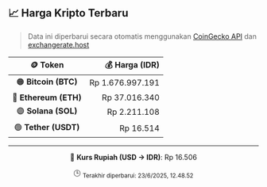 

<!-- HARGA_KRIPTO -->
## 📈 Harga Kripto Terbaru

> Data ini diperbarui secara otomatis menggunakan [CoinGecko API](https://www.coingecko.com/) dan [exchangerate.host](https://exchangerate.host/)

<div align="center">

| 🪙 Token | 💰 Harga (IDR) |
|:------:|---------------:|
| 🟠 **Bitcoin (BTC)**   | Rp 1.676.997.191 |
| 🔵 **Ethereum (ETH)**  | Rp 37.016.340 |
| 🟣 **Solana (SOL)**    | Rp 2.211.108 |
| 🟢 **Tether (USDT)**   | Rp 16.514 |

---

💱 **Kurs Rupiah (USD → IDR)**: Rp 16.506

🕒 <sub>Terakhir diperbarui: 23/6/2025, 12.48.52</sub>

</div>
<!-- /HARGA_KRIPTO -->